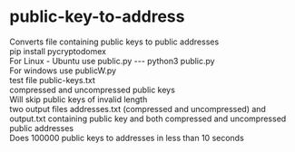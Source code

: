 # public-key-to-address<br>
Converts file containing public keys to public addresses <br>
pip install pycryptodomex<br>
For Linux - Ubuntu use public.py --- python3 public.py <br>
For windows use publicW.py<br>
test file public-keys.txt<br>
compressed and uncompressed public keys<br>
Will skip public keys of invalid length<br>
two output files addresses.txt (compressed and uncompressed) and output.txt containing public key and both compressed and uncompressed public addresses<br>
Does 100000 public keys to addresses in less than 10 seconds<b>
  
